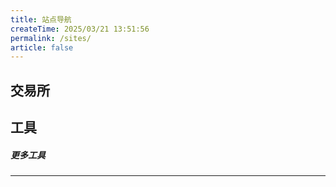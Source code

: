 ```yaml
---
title: 站点导航
createTime: 2025/03/21 13:51:56
permalink: /sites/
article: false
---
```


## 交易所

<CardGrid>

<LinkCard title="Binance" icon="token-branded:binance" href="https://www.binance.com/" >

</LinkCard> 
<LinkCard title="OKX" icon="token-branded:okx" href="https://www.huobi.com/" >

</LinkCard>
 <LinkCard title="Bybit" icon="simple-icons:builtbybit" href="https://www.bybit.com/" /> <LinkCard title="Coinbase" icon="token-branded:coinbase" href="https://www.coinbase.com/" />

  <!-- <LinkCard title="Kucoin" icon="logos:kucoin" href="https://www.kucoin.com/" />
  <LinkCard title="Bitfinex" icon="logos:bitfinex" href="https://www.bitfinex.com/" />
  <LinkCard title="FTX" icon="logos:ftx" href="https://ftx.com/" />
  <LinkCard title="Deribit" icon="logos:deribit" href="https://www.deribit.com/" />
  <LinkCard title="Gate.io" icon="logos:gate-io" href="https://www.gate.io/" />
  <LinkCard title="Bitstamp" icon="logos:bitstamp" href="https://www.bitstamp.net/" />
  <LinkCard title="Bittrex" icon="logos:bittrex" href="https://bittrex.com/" />
  <LinkCard title="Poloniex" icon="logos:poloniex" href="https://poloniex.com/" />
  <LinkCard title="Kraken" icon="logos:kraken" href="https://www.kraken.com/" />
  <LinkCard title="Coinbase Pro" icon="logos:coinbase-pro" href="https://pro.coinbase.com/" />
  <LinkCard title="Binance US" icon="token-branded:binance-us" href="https://www.binance.us/" />
  <LinkCard title="Kucoin Pro" icon="logos:kucoin" href="https://www.kucoin.com/pro/" />
  <LinkCard title="Bitfinex Pro" icon="logos:bitfinex" href="https://www.bitfinex.com/pro/" />
  <LinkCard title="FTX US" icon="logos:ftx" href="https://ftx.us/" />
  <LinkCard title="Bybit Pro" icon="logos:bybit" href="https://www.bybit.com/en-us/pro/" />
  <LinkCard title="Deribit Pro" icon="logos:deribit" href="https://www.deribit.com/reg-1099.5016" />
  <LinkCard title="Gate.io Pro" icon="logos:gate-io" href="https://www.gate.io/signup/pro" />
  <LinkCard title="Bitstamp Pro" icon="logos:bitstamp" href="https://www.bitstamp.pro/" />
  <LinkCard title="Bittrex Pro" icon="logos:bittrex" href="https://bittrex.pro/" />
  <LinkCard title="Poloniex Pro" icon="logos:poloniex" href="https://poloniex.pro/" />
  <LinkCard title="Kraken Pro" icon="logos:kraken" href="https://www.kraken.com/pro/" />
  <LinkCard title="Coinbase Prime" icon="logos:coinbase-prime" href="https://prime.coinbase.com/" />
  <LinkCard title="Binance Futures" icon="token-branded:binance-futures" href="https://www.binance.com/en/futures" />
  <LinkCard title="Kucoin Futures" icon="logos:kucoin" href="https://futures.kucoin.com/" />
  <LinkCard title="FTX Futures" icon="logos:ftx" href="https://futures.ftx.com/" />
  <LinkCard title="Bybit Futures" icon="logos:bybit" href="https://www.bybit.com/en-us/futures" />
  <LinkCard title="Deribit Futures" icon="logos:deribit" href="https://www.deribit.com/reg-1099.5016" />   -->
</CardGrid>

## 工具

<CardGrid>
  <LinkCard title="gmgn" icon="token-branded:binance" href="https://www.binance.com/" />
  <LinkCard title="OKX" icon="token-branded:okx" href="https://www.huobi.com/" />
  <LinkCard title="Bybit" icon="simple-icons:builtbybit" href="https://www.bybit.com/" />
  <LinkCard title="Coinbase" icon="token-branded:coinbase" href="https://www.coinbase.com/" />
</CardGrid>

##### 更多工具

---
